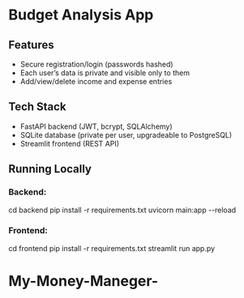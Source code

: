 # Budget Analysis App

## Features
- Secure registration/login (passwords hashed)
- Each user’s data is private and visible only to them
- Add/view/delete income and expense entries

## Tech Stack
- FastAPI backend (JWT, bcrypt, SQLAlchemy)
- SQLite database (private per user, upgradeable to PostgreSQL)
- Streamlit frontend (REST API)

## Running Locally

### Backend:
cd backend
pip install -r requirements.txt
uvicorn main:app --reload

### Frontend:
cd frontend
pip install -r requirements.txt
streamlit run app.py
# My-Money-Maneger-
